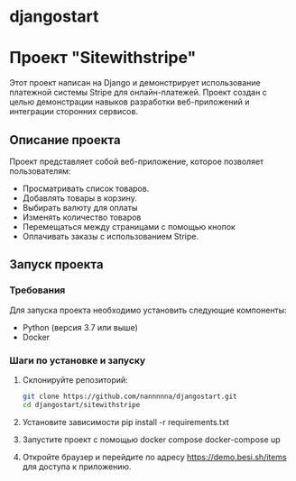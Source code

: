 # djangostart
# Проект "Sitewithstripe"

Этот проект написан на Django и демонстрирует использование платежной системы Stripe для онлайн-платежей. Проект создан с целью демонстрации навыков разработки веб-приложений и интеграции сторонних сервисов.

## Описание проекта

Проект представляет собой веб-приложение, которое позволяет пользователям:

- Просматривать список товаров.
- Добавлять товары в корзину.
- Выбирать валюту для оплаты
- Изменять количество товаров
- Перемещаться между страницами с помощью кнопок
- Оплачивать заказы с использованием Stripe.

## Запуск проекта

### Требования

Для запуска проекта необходимо установить следующие компоненты:

- Python (версия 3.7 или выше)
- Docker

### Шаги по установке и запуску

1. Склонируйте репозиторий:

   ```bash
   git clone https://github.com/nannnnna/djangostart.git
   cd djangostart/sitewithstripe
2. Установите зависимости
   pip install -r requirements.txt
3. Запустите проект с помощью docker compose
   docker-compose up
4. Откройте браузер и перейдите по адресу https://demo.besi.sh/items для доступа к приложению.
